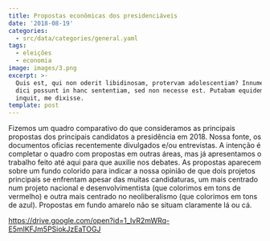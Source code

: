 ```yaml
---
title: Propostas econômicas dos presidenciáveis
date: '2018-08-19'
categories:
  - src/data/categories/general.yaml
tags:
  - eleições
  - economia
image: images/3.png
excerpt: >-
  Quis est, qui non oderit libidinosam, protervam adolescentiam? Innumerabilia
  dici possunt in hanc sententiam, sed non necesse est. Putabam equidem satis,
  inquit, me dixisse.
template: post
---
```

Fizemos um quadro comparativo do que consideramos as principais propostas dos principais candidatos a presidência em 2018. Nossa fonte, os documentos oficias recentemente divulgados e/ou entrevistas. A intenção é completar o quadro com propostas em outras áreas, mas já apresentamos o trabalho feito até aqui para que auxilie nos debates. As propostas aparecem sobre um fundo colorido para indicar a nossa opinião de que dois projetos principais se enfrentam apesar das muitas candidaturas, um mais centrado num projeto nacional e desenvolvimentista (que colorimos em tons de vermelho) e outra mais centrado no neoliberalismo (que colorimos em tons de azul). Propostas em fundo amarelo não se situam claramente lá ou cá.

https://drive.google.com/open?id=1_IvR2mWRq-E5mlKFJm5PSiokJzEaTOGJ